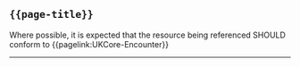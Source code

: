 ## <code>{{page-title}}</code>

Where possible, it is expected that the resource being referenced SHOULD conform to {{pagelink:UKCore-Encounter}}

---
